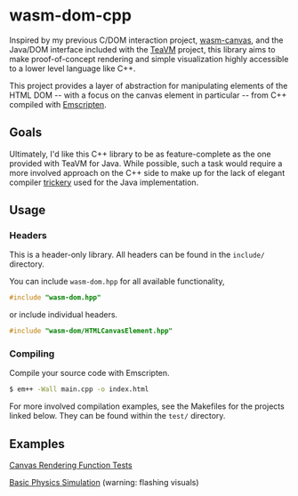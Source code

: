 # wasm-dom-cpp

Inspired by my previous C/DOM interaction project, [wasm-canvas](https://github.com/alextyner/wasm-canvas), and the Java/DOM interface included with the [TeaVM](http://teavm.org/) project, this library aims to make proof-of-concept rendering and simple visualization highly accessible to a lower level language like C++.

This project provides a layer of abstraction for manipulating elements of the HTML DOM -- with a focus on the canvas element in particular -- from C++ compiled with [Emscripten](https://emscripten.org/).

## Goals

Ultimately, I'd like this C++ library to be as feature-complete as the one provided with TeaVM for Java. While possible, such a task would require a more involved approach on the C++ side to make up for the lack of elegant compiler [trickery](http://teavm.org/javadoc/0.5.x/jso/core/org/teavm/jso/JSBody.html) used for the Java implementation.

## Usage

### Headers

This is a header-only library. All headers can be found in the `include/` directory.

You can include `wasm-dom.hpp` for all available functionality,

```c++
#include "wasm-dom.hpp"
```

or include individual headers.

```c++
#include "wasm-dom/HTMLCanvasElement.hpp"
```

### Compiling

Compile your source code with Emscripten.

```bash
$ em++ -Wall main.cpp -o index.html
```

For more involved compilation examples, see the Makefiles for the projects linked below. They can be found within the `test/` directory.

## Examples

[Canvas Rendering Function Tests](https://alextyner.github.io/wasm-dom-cpp/ex-all/)

[Basic Physics Simulation](https://alextyner.github.io/wasm-dom-cpp/ex-physics/) (warning: flashing visuals)